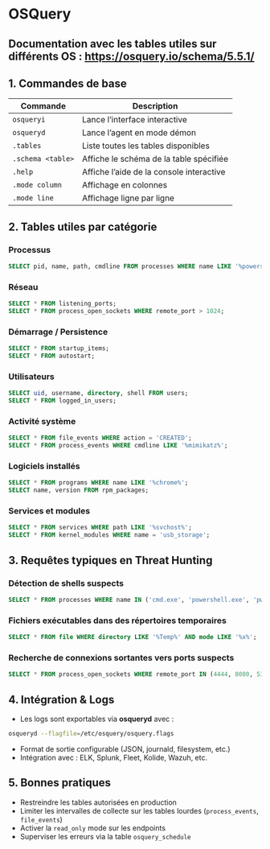 
# OSQuery 
## Documentation avec les tables utiles sur différents OS : https://osquery.io/schema/5.5.1/


## 1. Commandes de base
 
| Commande        | Description                                     |
|------------------|-------------------------------------------------|
| `osqueryi`       | Lance l’interface interactive                   |
| `osqueryd`       | Lance l’agent en mode démon                     |
| `.tables`        | Liste toutes les tables disponibles             |
| `.schema <table>`| Affiche le schéma de la table spécifiée         |
| `.help`          | Affiche l’aide de la console interactive        |
| `.mode column`   | Affichage en colonnes                           |
| `.mode line`     | Affichage ligne par ligne                       |

## 2. Tables utiles par catégorie

### Processus

```sql
SELECT pid, name, path, cmdline FROM processes WHERE name LIKE '%powershell%';
```

### Réseau

```sql
SELECT * FROM listening_ports;
SELECT * FROM process_open_sockets WHERE remote_port > 1024;
```

### Démarrage / Persistence

```sql
SELECT * FROM startup_items;
SELECT * FROM autostart;
```

### Utilisateurs

```sql
SELECT uid, username, directory, shell FROM users;
SELECT * FROM logged_in_users;
```

### Activité système

```sql
SELECT * FROM file_events WHERE action = 'CREATED';
SELECT * FROM process_events WHERE cmdline LIKE '%mimikatz%';
```

### Logiciels installés

```sql
SELECT * FROM programs WHERE name LIKE '%chrome%';
SELECT name, version FROM rpm_packages;
```

### Services et modules

```sql
SELECT * FROM services WHERE path LIKE '%svchost%';
SELECT * FROM kernel_modules WHERE name = 'usb_storage';
```

## 3. Requêtes typiques en Threat Hunting

### Détection de shells suspects

```sql
SELECT * FROM processes WHERE name IN ('cmd.exe', 'powershell.exe', 'pwsh.exe') AND parent NOT IN ('explorer.exe', 'services.exe');
```

### Fichiers exécutables dans des répertoires temporaires

```sql
SELECT * FROM file WHERE directory LIKE '%Temp%' AND mode LIKE '%x%';
```

### Recherche de connexions sortantes vers ports suspects

```sql
SELECT * FROM process_open_sockets WHERE remote_port IN (4444, 8080, 53);
```

## 4. Intégration & Logs

- Les logs sont exportables via **osqueryd** avec :
```bash
osqueryd --flagfile=/etc/osquery/osquery.flags
```

- Format de sortie configurable (JSON, journald, filesystem, etc.)
- Intégration avec : ELK, Splunk, Fleet, Kolide, Wazuh, etc.

## 5. Bonnes pratiques

- Restreindre les tables autorisées en production
- Limiter les intervalles de collecte sur les tables lourdes (`process_events`, `file_events`)
- Activer la `read_only` mode sur les endpoints
- Superviser les erreurs via la table `osquery_schedule`
